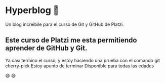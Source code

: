 # Hyperblog :boy:
Un blog increibile para el curso de Git y GitHub de Platzi.
## Este curso de Platzi me esta permitiendo aprender de GitHub y Git.
Ya casi termino el curso, y estoy haciendo una prueba con el comando git cherry-pick
Estoy apunto de terminar
Disponible para todas las edades

:smile: :smile:
